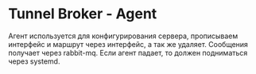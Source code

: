 # Tunnel Broker - Agent

Агент используется для конфигурирования сервера, прописываем интерфейс и маршрут через интерфейс, а так же удаляет.
Сообщения получает через rabbit-mq.
Если агент падает, то должен подниматься через systemd.

